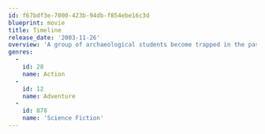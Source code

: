 ```yaml
---
id: f67bdf3e-7000-423b-94db-f854ebe16c3d
blueprint: movie
title: Timeline
release_date: '2003-11-26'
overview: 'A group of archaeological students become trapped in the past when they go there to retrieve their professor. The group must survive in 14th century France long enough to be rescued.'
genres:
  -
    id: 28
    name: Action
  -
    id: 12
    name: Adventure
  -
    id: 878
    name: 'Science Fiction'
---
```

